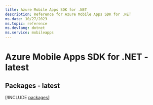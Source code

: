 ```yaml
---
title: Azure Mobile Apps SDK for .NET
description: Reference for Azure Mobile Apps SDK for .NET
ms.date: 10/27/2023
ms.topic: reference
ms.devlang: dotnet
ms.service: mobileapps
---
```

# Azure Mobile Apps SDK for .NET - latest
## Packages - latest
[!INCLUDE [packages](mobile-apps-index.md)]